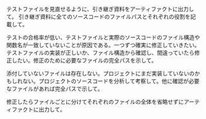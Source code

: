 テストファイルを見直せるように、引き継ぎ資料をアーティファクトに出力して。
引き継ぎ資料に全てのソースコードのファイルパスとそれぞれの役割を記載して。

テストの合格率が低い、テストファイルと実際のソースコードのファイル構造や関数名が一致していないことが原因である。一つずつ確実に修正していきたい。
テストファイルの実装が正しいか、ファイル構造から確認し、間違っていたら修正したい。修正のために必要なファイルの完全パスを示して。

添付していないファイルは存在しない。プロジェクトにまだ実装していないのかもしれない。プロジェクトのソースコードを分析して考察して。他に確認が必要なファイルがあれば完全パスで示して。

修正したらファイルごとに分けてそれぞれのファイルの全体を省略せずにアーティファクトに出力して。
